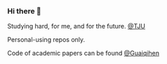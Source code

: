 ### Hi there 👋

Studying hard, for me, and for the future. [@TJU](https://www.tju.edu.cn)

Personal-using repos only.

Code of academic papers can be found [@Guaiqihen](https://github.com/guaiqihen)

<!--
**wfsg00098/wfsg00098** is a ✨ _special_ ✨ repository because its `README.md` (this file) appears on your GitHub profile.

Here are some ideas to get you started:

- 🔭 I’m currently working on ...
- 🌱 I’m currently learning ...
- 👯 I’m looking to collaborate on ...
- 🤔 I’m looking for help with ...
- 💬 Ask me about ...
- 📫 How to reach me: ...
- 😄 Pronouns: ...
- ⚡ Fun fact: ...
-->
